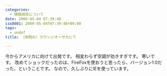 ```yaml
---
categories:
  - 情報技術について
date: 2009-05-04 07:39:48
iso8601: 2009-05-04T07:39:48+09:00
tags:
  - undef
title: （恒例の）ラウンジオーサカにて

---
```


<p>今からアメリカに向けて出発です。
相変わらず空調が効きすぎです。
寒いです。
改めてショックだったのは、FireFoxを使おうと思ったら、バージョン1.0だった、ということです。
なので、久しぶりにIEを使っています。</p>
    	